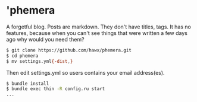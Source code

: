 # 'phemera

A forgetful blog. Posts are markdown. They don't have titles, tags. It has no
features, because when you can't see things that were written a few days ago why
would you need them?

``` bash
$ git clone https://github.com/hawx/phemera.git
$ cd phemera
$ mv settings.yml{-dist,}
```

Then edit settings.yml so users contains your email address(es).

``` bash
$ bundle install
$ bundle exec thin -R config.ru start
...
```
